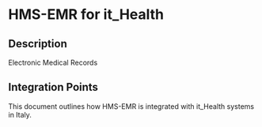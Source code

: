 # HMS-EMR for it_Health

## Description

Electronic Medical Records

## Integration Points

This document outlines how HMS-EMR is integrated with it_Health systems in Italy.
